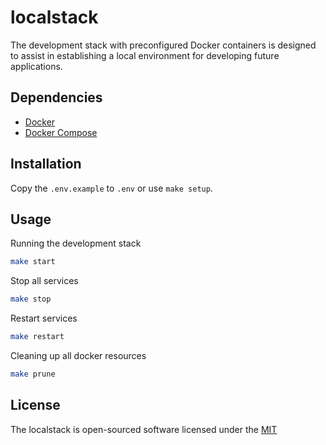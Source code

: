 # localstack

The development stack with preconfigured Docker containers is 
designed to assist in establishing a local environment for developing future applications.

## Dependencies

* [Docker](https://docs.docker.com/install/)
* [Docker Compose](https://docs.docker.com/v17.09/compose/install/)

## Installation

Copy the `.env.example` to `.env` or use `make setup`.

## Usage

Running the development stack
```bash
make start
```

Stop all services
```bash
make stop
```

Restart services
```bash
make restart
```

Cleaning up all docker resources
```bash
make prune
```

## License

The localstack is open-sourced software licensed under the [MIT](LICENSE.md)